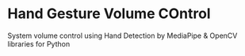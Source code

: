# Hand Gesture Volume COntrol
System volume control using Hand Detection by MediaPipe & OpenCV libraries for Python
